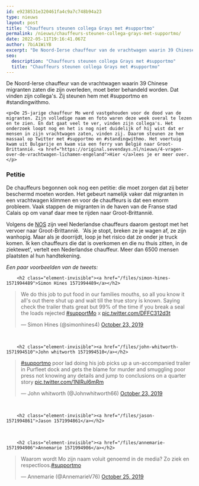 ```yaml
---
id: e9238531e320461fa4c9a7c748b94a23
type: nieuws
layout: post
title: "Chauffeurs steunen collega Grays met #supportmo"
permalink: /nieuws/chauffeurs-steunen-collega-grays-met-supportmo/
date: 2022-05-11T19:16:41.067Z
author: 7biA1WiYB
excerpt: "De Noord-Ierse chauffeur van de vrachtwagen waarin 39 Chinese migranten zaten die zijn overleden, moet beter behandeld worden. Dat vinden zijn collega's. Zij steunen hem met #supportmo en #standingwithmo.    "
seo:
  description: "Chauffeurs steunen collega Grays met #supportmo"
  title: "Chauffeurs steunen collega Grays met #supportmo"
---
```

De Noord-Ierse chauffeur van de vrachtwagen waarin 39 Chinese migranten zaten die zijn overleden, moet beter behandeld worden. Dat vinden zijn collega's. Zij steunen hem met #supportmo en #standingwithmo.    

    <p>De 25-jarige chauffeur Mo werd vastgehouden voor de dood van de migranten. Zijn volledige naam en foto waren deze week overal te lezen en te zien. En dat gaat veel te ver, vinden zijn collega's. Het onderzoek loopt nog en het is nog niet duidelijk of hij wist dat er mensen in zijn vrachtwagen zaten, vinden zij. Daarom steunen ze hem massaal op Twitter met #supportmo en #standingwithmo. Het voertuig kwam uit Bulgarije en kwam via een ferry van België naar Groot-Brittannië. <a href="https://original.sevendays.nl/nieuws/4-vragen-over-de-vrachtwagen-lichamen-engeland">Hier </a>lees je er meer over.</p>
<h3>Petitie</h3>
<p>De chauffeurs begonnen ook nog een petitie: die moet zorgen dat zij beter beschermd moeten worden. Het gebeurt namelijk vaker dat migranten in een vrachtwagen klimmen en voor de chauffeurs is dat een enorm probleem. Vaak stappen de migranten in de haven van de Franse stad Calais op om vanaf daar mee te rijden naar Groot-Brittannië.</p>
<p>Volgens de <a href="https://nos.nl/artikel/2307536-supportmo-truckers-betuigen-steun-aan-gearresteerde-vrachtwagenchauffeur-grays.html">NOS</a> zijn veel Nederlandse chauffeurs daarom gestopt met het vervoer naar Groot-Brittannië.  'Als je stopt, breken ze je wagen af, ze zijn wanhopig. Maar als je doorrijdt, loop je het risico dat ze onder je truck komen. Ik ken chauffeurs die dat is overkomen en die nu thuis zitten, in de ziektewet', vertelt een Nederlandse chauffeur. Meer dan 6500 mensen plaatsten al hun handtekening. </p>
<p><em>Een paar voorbeelden van de tweets:</em><br><div class="media media-element-container media-default"><div id="file-538680" class="file file-document file-text-oembed">

        <h2 class="element-invisible"><a href="/files/simon-hines-1571994489">Simon Hines 1571994489</a></h2>
    
  
  <div class="content">
    
<blockquote class="twitter-tweet" data-width="550"><p lang="en" dir="ltr">We do this job to put food in our families mouths, so all you know it all&#39;s out there shut up and wait till the true story is known. Saying check the trailer thats great but 99% of the time if you break a seal the loads rejected  <a href="https://twitter.com/hashtag/supportMo?src=hash&amp;ref_src=twsrc%5Etfw">#supportMo</a> x <a href="https://t.co/DFFC312d3t">pic.twitter.com/DFFC312d3t</a></p>&mdash; Simon Hines (@simonhines4) <a href="https://twitter.com/simonhines4/status/1187127431595003905?ref_src=twsrc%5Etfw">October 23, 2019</a></blockquote>
<script async="" src="https://platform.twitter.com/widgets.js" charset="utf-8"></script>
  </div>

  
</div>
</div><br><div class="media media-element-container media-default"><div id="file-538681" class="file file-document file-text-oembed">

        <h2 class="element-invisible"><a href="/files/john-whitworth-1571994510">John whitworth 1571994510</a></h2>
    
  
  <div class="content">
    
<blockquote class="twitter-tweet" data-width="550"><p lang="en" dir="ltr"><a href="https://twitter.com/hashtag/supportmo?src=hash&amp;ref_src=twsrc%5Etfw">#supportmo</a> poor lad doing his job picks up a un-accompanied trailer in Purfleet dock and gets the blame for murder and smuggling poor press not knowing any details and jump to conclusions on a quarter story <a href="https://t.co/1NIRul6mRm">pic.twitter.com/1NIRul6mRm</a></p>&mdash; John whitworth (@Johnwhitworth66) <a href="https://twitter.com/Johnwhitworth66/status/1187111593429082112?ref_src=twsrc%5Etfw">October 23, 2019</a></blockquote>
<script async="" src="https://platform.twitter.com/widgets.js" charset="utf-8"></script>
  </div>

  
</div>
</div><br><div class="media media-element-container media-default"><div id="file-538683" class="file file-document file-text-oembed">

        <h2 class="element-invisible"><a href="/files/jason-1571994861">Jason 1571994861</a></h2>
    
  
  <div class="content">
    
  </div>

  
</div>
</div><br><div class="media media-element-container media-default"><div id="file-538684" class="file file-document file-text-oembed">

        <h2 class="element-invisible"><a href="/files/annemarie-1571994906">Annemarie 1571994906</a></h2>
    
  
  <div class="content">
    
<blockquote class="twitter-tweet" data-width="550"><p lang="nl" dir="ltr">Waarom wordt Mo zijn naam voluit genoemd in de media? Zo ziek en respectloos.<a href="https://twitter.com/hashtag/supportmo?src=hash&amp;ref_src=twsrc%5Etfw">#supportmo</a></p>&mdash; Annemarie (@AnnemarieV76) <a href="https://twitter.com/AnnemarieV76/status/1187596751315918854?ref_src=twsrc%5Etfw">October 25, 2019</a></blockquote>
<script async="" src="https://platform.twitter.com/widgets.js" charset="utf-8"></script>
  </div>

  
</div>
</div>  
